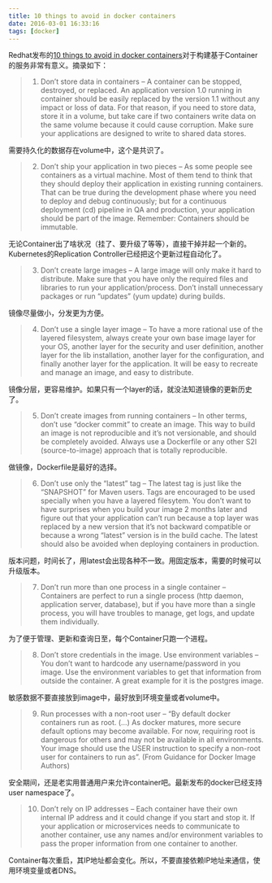 ```yaml
---
title: 10 things to avoid in docker containers
date: 2016-03-01 16:33:16
tags: [docker]
---
```


Redhat发布的[10 things to avoid in docker containers](https://developerblog.redhat.com/2016/02/24/10-things-to-avoid-in-docker-containers/)对于构建基于Container的服务非常有意义。摘录如下：

> 1) Don’t store data in containers – A container can be stopped, destroyed, or replaced. An application version 1.0 running in container should be easily replaced by the version 1.1 without any impact or loss of data. For that reason, if you need to store data, store it in a volume, but take care if two containers write data on the same volume because it could cause corruption.  Make sure your applications are designed to write to shared data stores.

需要持久化的数据存在volume中，这个是共识了。

> 2) Don’t ship your application in two pieces – As some people see containers as a virtual machine. Most of them tend to think that they should deploy their application in existing running containers. That can be true during the development phase where you need to deploy and debug continuously; but for a continuous deployment (cd) pipeline in QA and production, your application should be part of the image. Remember: Containers should be immutable.

无论Container出了啥状况（挂了、要升级了等等），直接干掉并起一个新的。Kubernetes的Replication Controller已经把这个更新过程自动化了。

> 3) Don’t create large images – A large image will only make it hard to distribute. Make sure that you have only the required files and libraries to run your application/process. Don’t install unnecessary packages or run “updates” (yum update) during builds.

镜像尽量做小，分发更为方便。

> 4) Don’t use a single layer image – To have a more rational use of the layered filesystem, always create your own base image layer for your OS, another layer for the security and user definition, another layer for the lib installation, another layer for the configuration, and finally another layer for the application. It will be easy to recreate  and manage an image, and easy to distribute.

镜像分层，更容易维护。如果只有一个layer的话，就没法知道镜像的更新历史了。

> 5) Don’t create images from running containers – In other terms, don’t use “docker commit” to create an image. This way to build an image is not reproducible and it’s not versionable, and should be completely avoided. Always use a Dockerfile or any other S2I (source-to-image) approach that is totally reproducible.

做镜像，Dockerfile是最好的选择。

> 6) Don’t use only the “latest” tag – The latest tag is just like the “SNAPSHOT” for Maven users. Tags are encouraged to be used specially when you have a layered filesytem. You don’t want to have surprises when you build your image 2 months later and figure out that your application can’t run because a top layer was replaced by a new version that it’s not backward compatible or because a wrong “latest” version is in the build cache. The latest should also be avoided when deploying containers in production.

版本问题，时间长了，用latest会出现各种不一致。用固定版本，需要的时候可以升级版本。

> 7) Don’t run more than one process in a single container – Containers are perfect to run a single process (http daemon, application server, database), but if you have more than a single process, you will have troubles to manage, get logs, and update them individually.

为了便于管理、更新和查询日至，每个Container只跑一个进程。

> 8) Don’t store credentials in the image. Use environment variables – You don’t want to hardcode any username/password in you image. Use the environment variables to get that information from outside the container. A great example for it is the postgres image.

敏感数据不要直接放到image中，最好放到环境变量或者volume中。

> 9) Run processes with a non-root user – “By default docker containers run as root. (…) As docker matures, more secure default options may become available. For now, requiring root is dangerous for others and may not be available in all environments. Your image should use the USER instruction to specify a non-root user for containers to run as”. (From Guidance for Docker Image Authors)

安全期间，还是老实用普通用户来允许container吧。最新发布的docker已经支持user namespace了。

> 10) Don’t rely on IP addresses – Each container have their own internal IP address and it could change if you start and stop it. If your application or microservices needs to communicate to another container, use any names and/or environment variables to pass the proper information from one container to another.

Container每次重启，其IP地址都会变化。所以，不要直接依赖IP地址来通信，使用环境变量或者DNS。

